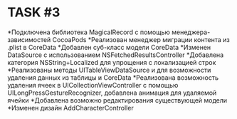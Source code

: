 # TASK #3
>
*Подключена библиотека MagicalRecord с помощью менеджера-зависимостей CocoaPods
*Реализован менеджер миграции контента из .plist в CoreData
*Добавлен суб-класс модели CoreData
*Изменен DataSource с использованием NSFetchedResultsController
*Добавлена категория NSString+Localized для упрощения с локализацией строк
*Реализованы методы UITableViewDataSource и для возможности удаления данных из таблицы и CoreData
*Реализована возможность удаления ячеек в UICollectionViewController с помощью UILongPressGestureRecognizer, добавлена анимация для удаляемой ячейки
*Добавлена возможно редактирования существующей модели
*Изменен дизайн AddCharacterController

